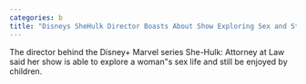 ```yaml
---
categories: b
title: "Disneys SheHulk Director Boasts About Show Exploring Sex and Still Being Enjoyed by Children"
---
```

The director behind the Disney+ Marvel series She-Hulk: Attorney at Law said her show is able to explore a woman"s sex life and still be enjoyed by children.